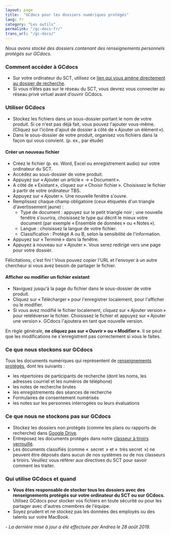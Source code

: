 ```yaml
---
layout: page
title:  "GCdocs pour les dossiers numériques protégés"
lang: fr
category: "Les outils"
permalink: "/gc-docs-fr/"
trans_url: "/gc-docs/"
---
```


*Nous avons stocké des dossiers contenant des renseignements personnels protégés sur GCdocs.*

### Comment accéder à GCdocs
- Sur votre ordinateur du SCT, utilisez ce [lien qui vous amène directement au dossier de recherche](https://gcdocsp.tbssct.local/gcdocs/llisapi.dll?func=ll&objId=34800438&objAction=browse).
- Si vous n’êtes pas sur le réseau du SCT, vous devrez vous connecter au réseau privé virtuel avant d’ouvrir GCdocs.

### Utiliser GCdocs
- Stockez les fichiers dans un sous-dossier portant le nom de votre produit. Si ce n'est pas déjà fait, vous pouvez l'ajouter vous-même. (Cliquez sur l'icône d'ajout de dossier à côté de « Ajouter un élément »).
- Dans le sous-dossier de votre produit, organisez vos fichiers dans la façon qui vous convient. (p. ex., par étude)

#### Créer un nouveau fichier

- Créez le fichier (p. ex. Word, Excel ou enregistrement audio) sur votre ordinateur du SCT.
- Accédez au sous-dossier de votre produit.
- Appuyez sur « Ajouter un article » → « Document ».
- A côté de « Existant », cliquez sur « Choisir fichier ». Choisissez le fichier à partir de votre ordinateur TBS.
- Appuyez sur « Ajouter ». Une nouvelle fenêtre s'ouvre.
- Remplissez chaque champ obligatoire (ceux étiquetés d'un triangle d'avertissement jaune) :
    - Type de document : appuyez sur le petit triangle noir ; une nouvelle fenêtre s'ouvrira, choisissez le type qui décrit le mieux votre document (par exemple « Ensemble de données » ou « Notes »).
    - Langue : choisissez la langue de votre fichier.
    - Classification : Protégé A ou B, selon la sensibilité de l'information.
- Appuyez sur « Terminé » dans la fenêtre.
- Appuyez à nouveau sur « Ajouter ». Vous serez redirigé vers une page pour votre dossier.

Félicitations, c'est fini ! Vous pouvez copier l'URL et l'envoyer à un autre chercheur si vous avez besoin de partager le fichier.

#### Afficher ou modifier un fichier existant

- Naviguez jusqu'à la page du fichier dans le sous-dossier de votre produit.
- Cliquez sur « Télécharger » pour l'enregistrer localement, pour l'afficher ou le modifier.
- Si vous avez modifié le fichier localement, cliquez sur « Ajouter version » pour retéléverser le fichier. Choisissez le fichier et appuyez sur « Ajouter une version ». GCdocs l'ajoutera en tant que nouvelle version.

En règle générale, **ne cliquez pas sur « Ouvrir » ou « Modifier »**. Il se peut que les modifications ne s'enregistrent pas correctement si vous le faites.

### Ce que nous stockons sur GCdocs
Tous les documents numériques qui représentent de [renseignements protégés]({{site.baseurl}}/protection-des-renseignements-personnels), dont les suivants :
- les répertoires de participants de recherche (dont les noms, les adresses courriel et les numéros de téléphone)
- les notes de recherche brutes
- les enregistrements des séances de recherche
- Formulaires de consentement numérisés
- les notes sur les personnes interrogées ou leurs évaluations

### Ce que nous ne stockons pas sur GCdocs
- Stockez les dossiers non protégés (comme les plans ou rapports de recherche) dans [Google Drive]({{site.baseurl}}/google-drive-fr).
- Entreposez les documents protégés dans notre [classeur à tiroirs verrouillé]({{site.baseurl}}/classeur-a-tiroirs-protege).
- Les documents classifiés (comme «  secret  » et «  très secret  ») ne peuvent être déposés dans aucun de nos systèmes ou de nos classeurs à tiroirs. Veuillez vous référer aux directives du SCT pour savoir comment les traiter.

### Qui utilise GCdocs et quand
- **Vous êtes responsable de stocker tous les dossiers avec des renseignements protégés sur votre ordinateur du SCT ou sur GCdocs.** Utilisez GCdocs pour stocker vos fichiers en toute sécurité ou pour les partager avec d'autres cmembres de l'équipe.
- Soyez prudent et ne stockez pas les données des employés ou des talents sur votre MacBook.

_- La dernière mise à jour a été effectuée par Andrea le 28 août 2019._
